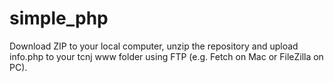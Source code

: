 simple_php
==========

Download ZIP to your local computer, unzip the repository and upload info.php to your tcnj www folder using FTP (e.g. Fetch on Mac or FileZilla on PC).

